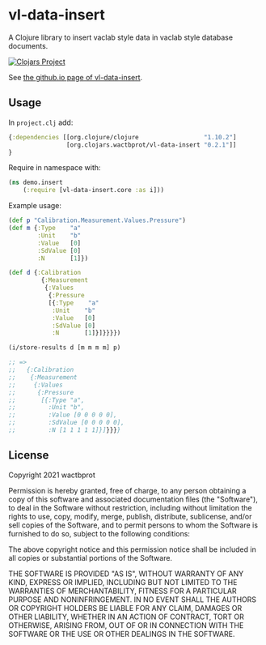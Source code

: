 # vl-data-insert

A Clojure library to insert vaclab style data in vaclab style database documents.

[![Clojars Project](https://img.shields.io/clojars/v/org.clojars.wactbprot/vl-data-insert.svg)](https://clojars.org/org.clojars.wactbprot/vl-data-insert)

See [the github.io page of vl-data-insert](https://wactbprot.github.io/vl-data-insert/).

## Usage

In `project.clj` add:

```clojure
{:dependencies [[org.clojure/clojure                  "1.10.2"]
                [org.clojars.wactbprot/vl-data-insert "0.2.1"]]
}
```

Require in namespace with:

```clojure
(ns demo.insert
    (:require [vl-data-insert.core :as i]))

```

Example usage:

```clojure
(def p "Calibration.Measurement.Values.Pressure")
(def m {:Type    "a"
        :Unit    "b"
        :Value   [0]
        :SdValue [0]
        :N       [1]})

(def d {:Calibration
         {:Measurement
          {:Values
           {:Pressure
           [{:Type    "a"
            :Unit    "b"
            :Value   [0]
            :SdValue [0]
            :N       [1]}]}}}})

(i/store-results d [m m m m] p)

;; =>
;;   {:Calibration
;;    {:Measurement
;;     {:Values
;;      {:Pressure
;;       [{:Type "a",
;;         :Unit "b",
;;         :Value [0 0 0 0 0],
;;         :SdValue [0 0 0 0 0],
;;         :N [1 1 1 1 1]}]}}}}
```

## License

Copyright 2021 wactbprot

Permission is hereby granted, free of charge, to any person obtaining
a copy of this software and associated documentation files (the
"Software"), to deal in the Software without restriction, including
without limitation the rights to use, copy, modify, merge, publish,
distribute, sublicense, and/or sell copies of the Software, and to
permit persons to whom the Software is furnished to do so, subject to
the following conditions:

The above copyright notice and this permission notice shall be
included in all copies or substantial portions of the Software.

THE SOFTWARE IS PROVIDED "AS IS", WITHOUT WARRANTY OF ANY KIND,
EXPRESS OR IMPLIED, INCLUDING BUT NOT LIMITED TO THE WARRANTIES OF
MERCHANTABILITY, FITNESS FOR A PARTICULAR PURPOSE AND
NONINFRINGEMENT. IN NO EVENT SHALL THE AUTHORS OR COPYRIGHT HOLDERS BE
LIABLE FOR ANY CLAIM, DAMAGES OR OTHER LIABILITY, WHETHER IN AN ACTION
OF CONTRACT, TORT OR OTHERWISE, ARISING FROM, OUT OF OR IN CONNECTION
WITH THE SOFTWARE OR THE USE OR OTHER DEALINGS IN THE SOFTWARE.

